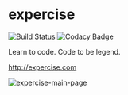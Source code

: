 expercise
=========

[![Build Status](https://api.travis-ci.org/expercise/expercise.png?branch=master)](https://travis-ci.org/expercise/expercise)
[![Codacy Badge](https://api.codacy.com/project/badge/grade/e7a80b8eaeb44dea8438d5a04b19f349)](https://www.codacy.com/app/expercise/expercise)

Learn to code. Code to be legend.

http://expercise.com

![expercise-main-page](https://cloud.githubusercontent.com/assets/327434/6766670/1a333ae0-d018-11e4-8e67-e52046744994.png)
